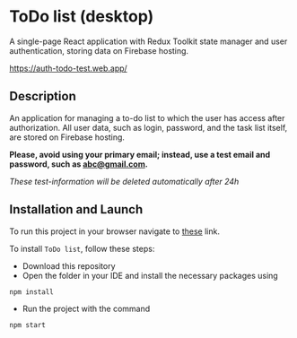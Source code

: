 # ToDo list (desktop)

A single-page React application with Redux Toolkit state manager and user authentication, storing data on Firebase hosting.

https://auth-todo-test.web.app/

## Description

An application for managing a to-do list to which the user has access after authorization. All user data, such as login, password, and the task list itself, are stored on Firebase hosting.

__Please, avoid using your primary email; instead, use a test email and password, such as abc@gmail.com.__

_These test-information will be deleted automatically after 24h_

## Installation and Launch

To run this project in your browser navigate to [these](https://auth-todo-test.web.app) link.

To install `ToDo list`, follow these steps:

* Download this repository
* Open the folder in your IDE and install the necessary packages using 
```
npm install
```
* Run the project with the command
```
npm start
```


